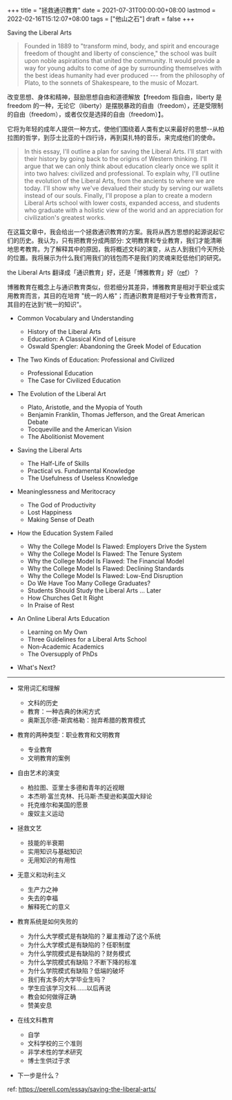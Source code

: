 +++
title = "拯救通识教育"
date = 2021-07-31T00:00:00+08:00
lastmod = 2022-02-16T15:12:07+08:00
tags = ["他山之石"]
draft = false
+++

Saving the Liberal Arts

> Founded in 1889 to "transform mind, body, and spirit and encourage
> freedom of thought and liberty of conscience," the school was built
> upon noble aspirations that united the community. It would provide a
> way for young adults to come of age by surrounding themselves with the
> best ideas humanity had ever produced --- from the philosophy of
> Plato, to the sonnets of Shakespeare, to the music of Mozart.

改变思想、身体和精神，鼓励思想自由和道德解放【freedom 指自由，liberty 是 freedom 的一种，无论它（liberty）是摆脱暴政的自由（freedom），还是受限制的自由（freedom），或者仅仅是选择的自由（freedom）】。

它将为年轻的成年人提供一种方式，使他们围绕着人类有史以来最好的思想--从柏拉图的哲学，到莎士比亚的十四行诗，再到莫扎特的音乐，来完成他们的使命。

> In this essay, I'll outline a plan for saving the Liberal Arts. I'll
> start with their history by going back to the origins of Western
> thinking. I'll argue that we can only think about education clearly
> once we split it into two halves: civilized and professional. To
> explain why, I'll outline the evolution of the Liberal Arts, from the
> ancients to where we are today. I'll show why we've devalued their
> study by serving our wallets instead of our souls. Finally, I'll
> propose a plan to create a modern Liberal Arts school with lower
> costs, expanded access, and students who graduate with a holistic view
> of the world and an appreciation for civilization's greatest works.

在这篇文章中，我会给出一个拯救通识教育的方案。我将从西方思想的起源说起它们的历史。我认为，只有把教育分成两部分:
文明教育和专业教育，我们才能清晰地思考教育。为了解释其中的原因，我将概述文科的演变，从古人到我们今天所处的位置。我将展示为什么我们用我们的钱包而不是我们的灵魂来贬低他们的研究。

the Liberal Arts
翻译成「通识教育」好，还是「博雅教育」好（[ref](https://zh.wikipedia.org/wiki/%E5%8D%9A%E9%9B%85%E6%95%99%E8%82%B2)）？

博雅教育在概念上与通识教育类似，但若细分其差异，博雅教育是相对于职业或实用教育而言，其目的在培育
"统一的人格"；而通识教育是相对于专业教育而言，其目的在达到“统一的知识”。

-   Common Vocabulary and Understanding
    -   History of the Liberal Arts
    -   Education: A Classical Kind of Leisure
    -   Oswald Spengler: Abandoning the Greek Model of Education

-   The Two Kinds of Education: Professional and Civilized
    -   Professional Education
    -   The Case for Civilized Education

-   The Evolution of the Liberal Art
    -   Plato, Aristotle, and the Myopia of Youth
    -   Benjamin Franklin, Thomas Jefferson, and the Great American Debate
    -   Tocqueville and the American Vision
    -   The Abolitionist Movement

-   Saving the Liberal Arts
    -   The Half-Life of Skills
    -   Practical vs. Fundamental Knowledge
    -   The Usefulness of Useless Knowledge

-   Meaninglessness and Meritocracy
    -   The God of Productivity
    -   Lost Happiness
    -   Making Sense of Death

-   How the Education System Failed
    -   Why the College Model Is Flawed: Employers Drive the System
    -   Why the College Model Is Flawed: The Tenure System
    -   Why the College Model Is Flawed: The Financial Model
    -   Why the College Model Is Flawed: Declining Standards
    -   Why the College Model Is Flawed: Low-End Disruption
    -   Do We Have Too Many College Graduates?
    -   Students Should Study the Liberal Arts ... Later
    -   How Churches Get It Right
    -   In Praise of Rest

-   An Online Liberal Arts Education
    -   Learning on My Own
    -   Three Guidelines for a Liberal Arts School
    -   Non-Academic Academics
    -   The Oversupply of PhDs

-   What's Next?

---

-   常用词汇和理解
    -   文科的历史
    -   教育：一种古典的休闲方式
    -   奥斯瓦尔德-斯宾格勒：抛弃希腊的教育模式

-   教育的两种类型：职业教育和文明教育
    -   专业教育
    -   文明教育的案例

-   自由艺术的演变
    -   柏拉图、亚里士多德和青年的近视眼
    -   本杰明·富兰克林、托马斯·杰斐逊和美国大辩论
    -   托克维尔和美国的愿景
    -   废奴主义运动

-   拯救文艺
    -   技能的半衰期
    -   实用知识与基础知识
    -   无用知识的有用性

-   无意义和功利主义
    -   生产力之神
    -   失去的幸福
    -   解释死亡的意义

-   教育系统是如何失败的
    -   为什么大学模式是有缺陷的？雇主推动了这个系统
    -   为什么大学模式是有缺陷的？任职制度
    -   为什么学院模式是有缺陷的？财务模式
    -   为什么学院模式有缺陷？不断下降的标准
    -   为什么学院模式有缺陷？低端的破坏
    -   我们有太多的大学毕业生吗？
    -   学生应该学习文科......以后再说
    -   教会如何做得正确
    -   赞美安息

-   在线文科教育
    -   自学
    -   文科学校的三个准则
    -   非学术性的学术研究
    -   博士生供过于求

-   下一步是什么？

ref: <https://perell.com/essay/saving-the-liberal-arts/>